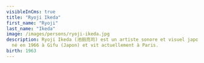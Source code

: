 ```yaml
---
visibleInCms: true
title: "Ryoji Ikeda"
first_name: "Ryoji"
last_name: "Ikeda"
image: /images/persons/ryoji-ikeda.jpg
description: Ryoji Ikeda (池田亮司) est un artiste sonore et visuel japonais. Il est
  né en 1966 à Gifu (Japon) et vit actuellement à Paris.
birth: 1963
---
```

